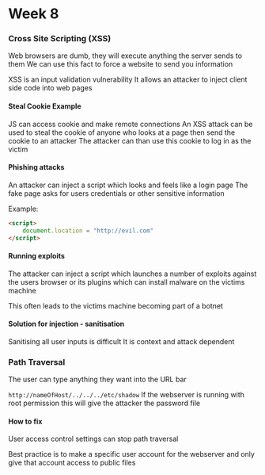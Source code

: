 # Week 8

### Cross Site Scripting (XSS)
Web browsers are dumb, they will execute anything the server sends to them
We can use this fact to force a website to send you information 

XSS is an input validation vulnerability
It allows an attacker to inject client side code into web pages

#### Steal Cookie Example
JS can access cookie and make remote connections
An XSS attack can be used to steal the cookie of anyone who looks at a page then send the cookie to an attacker
The attacker can than use this cookie to log in as the victim

#### Phishing attacks
An attacker can inject a script which looks and feels like a login page
The fake page asks for users credentials or other sensitive information

Example:
```html
<script>
	document.location = "http://evil.com"
</script>
```

#### Running exploits
The attacker can inject a script which launches a number of exploits against the users browser or its plugins which can install malware on the victims machine

This often leads to the victims machine becoming part of a botnet

#### Solution for injection - sanitisation
Sanitising all user inputs is difficult 
It is context and attack dependent

### Path Traversal
The user can type anything they want into the URL bar

`http://nameOfHost/../../../etc/shadow`
If the webserver is running with root permission this will give the attacker the password file

#### How to fix
User access control settings can stop path traversal

Best practice is to make a specific user account for the webserver and only give that account access to public files

